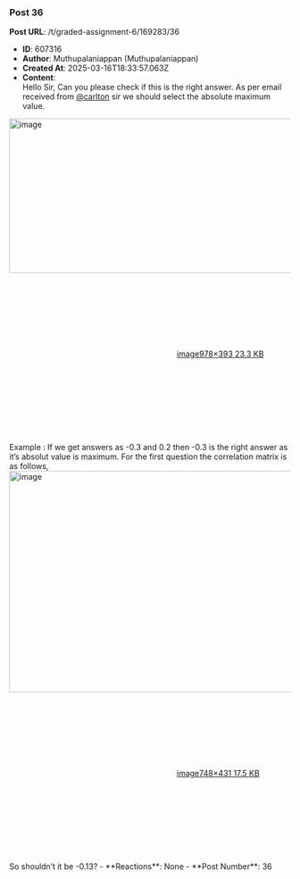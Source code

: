 ### Post 36
**Post URL**: /t/graded-assignment-6/169283/36
- **ID**: 607316
- **Author**: Muthupalaniappan (Muthupalaniappan)
- **Created At**: 2025-03-16T18:33:57.063Z
- **Content**:  
  Hello Sir,
Can you please check if this is the right answer. As per email received from <a class="mention" href="/u/carlton">@carlton</a> sir we should select the absolute maximum value.<br>
<div class="lightbox-wrapper"><a class="lightbox" href="https://europe1.discourse-cdn.com/flex013/uploads/iitm/original/3X/b/4/b468c32e53fddf462c583b8664f183dd7afe37aa.png" data-download-href="/uploads/short-url/pJYoCCd8RUifNVz5EQEN3nd6bXQ.png?dl=1" title="image" rel="noopener nofollow ugc"><img src="https://europe1.discourse-cdn.com/flex013/uploads/iitm/optimized/3X/b/4/b468c32e53fddf462c583b8664f183dd7afe37aa_2_690x277.png" alt="image" data-base62-sha1="pJYoCCd8RUifNVz5EQEN3nd6bXQ" width="690" height="277" srcset="https://europe1.discourse-cdn.com/flex013/uploads/iitm/optimized/3X/b/4/b468c32e53fddf462c583b8664f183dd7afe37aa_2_690x277.png, https://europe1.discourse-cdn.com/flex013/uploads/iitm/original/3X/b/4/b468c32e53fddf462c583b8664f183dd7afe37aa.png 1.5x, https://europe1.discourse-cdn.com/flex013/uploads/iitm/original/3X/b/4/b468c32e53fddf462c583b8664f183dd7afe37aa.png 2x" data-dominant-color="FBFBFB"><div class="meta"><svg class="fa d-icon d-icon-far-image svg-icon" aria-hidden="true"><use href="#far-image"></use></svg><span class="filename">image</span><span class="informations">978×393 23.3 KB</span><svg class="fa d-icon d-icon-discourse-expand svg-icon" aria-hidden="true"><use href="#discourse-expand"></use></svg></div></a></div>
Example : If we get answers as -0.3 and 0.2 then -0.3 is the right answer as it’s absolut value is maximum.
For the first question the correlation matrix is as follows,<br>
<div class="lightbox-wrapper"><a class="lightbox" href="https://europe1.discourse-cdn.com/flex013/uploads/iitm/original/3X/c/5/c524c9f7645716e0fac9d8850df15c4c20af05dc.png" data-download-href="/uploads/short-url/s80SERWXLf5h1F6b2sPPUE8anfK.png?dl=1" title="image" rel="noopener nofollow ugc"><img src="https://europe1.discourse-cdn.com/flex013/uploads/iitm/optimized/3X/c/5/c524c9f7645716e0fac9d8850df15c4c20af05dc_2_690x397.png" alt="image" data-base62-sha1="s80SERWXLf5h1F6b2sPPUE8anfK" width="690" height="397" srcset="https://europe1.discourse-cdn.com/flex013/uploads/iitm/optimized/3X/c/5/c524c9f7645716e0fac9d8850df15c4c20af05dc_2_690x397.png, https://europe1.discourse-cdn.com/flex013/uploads/iitm/original/3X/c/5/c524c9f7645716e0fac9d8850df15c4c20af05dc.png 1.5x, https://europe1.discourse-cdn.com/flex013/uploads/iitm/original/3X/c/5/c524c9f7645716e0fac9d8850df15c4c20af05dc.png 2x" data-dominant-color="C3BBE0"><div class="meta"><svg class="fa d-icon d-icon-far-image svg-icon" aria-hidden="true"><use href="#far-image"></use></svg><span class="filename">image</span><span class="informations">748×431 17.5 KB</span><svg class="fa d-icon d-icon-discourse-expand svg-icon" aria-hidden="true"><use href="#discourse-expand"></use></svg></div></a></div>
So shouldn’t it be -0.13?
- **Reactions**: None
- **Post Number**: 36

